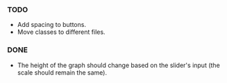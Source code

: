 ### TODO
* Add spacing to buttons.
* Move classes to different files.

### DONE
* The height of the graph should change based on the slider's input (the scale should remain the same).
